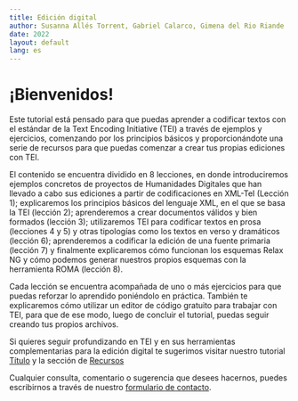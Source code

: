 ```yaml
---
title: Edición digital 
author: Susanna Allés Torrent, Gabriel Calarco, Gimena del Rio Riande
date: 2022
layout: default
lang: es
---
```


# ¡Bienvenidos!

Este tutorial está pensado para que puedas aprender a codificar textos con el estándar de la Text Encoding Initiative (TEI) a través de ejemplos y ejercicios, comenzando por los principios básicos y proporcionándote una serie de recursos para que puedas comenzar a crear tus propias ediciones con TEI.

El contenido se encuentra dividido en 8 lecciones, en donde introduciremos ejemplos concretos de proyectos de Humanidades Digitales que han llevado a cabo sus ediciones a partir de codificaciones en XML-TeI (Lección 1); explicaremos los principios básicos del lenguaje XML, en el que se basa la TEI (lección 2); aprenderemos a crear documentos válidos y bien formados (lección 3); utilizaremos TEI para codificar textos en prosa (lecciones 4 y 5) y otras tipologías como los textos en verso y dramáticos (lección 6); aprenderemos a codificar la edición de una fuente primaria (lección 7) y finalmente explicaremos cómo funcionan los esquemas Relax NG y cómo podemos generar nuestros propios esquemas con la herramienta ROMA (lección 8).

Cada lección se encuentra acompañada de uno o más ejercicios para que puedas reforzar lo aprendido poniéndolo en práctica. También te explicaremos cómo utilizar un editor de código gratuito para trabajar con TEI, para que de ese modo, luego de concluir el tutorial, puedas seguir creando tus propios archivos.

Si quieres seguir profundizando en TEI y en sus herramientas complementarias para la edición digital te sugerimos visitar nuestro tutorial [Título](enlace) y la sección de [Recursos](https://tthub.io/recursos)

Cualquier consulta, comentario o sugerencia que desees hacernos, puedes escribirnos a través de nuestro [formulario de contacto](https://tthub.io/contacto).
